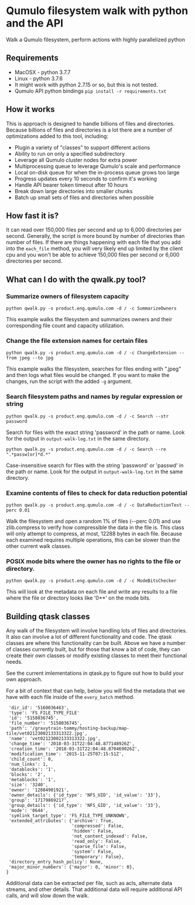 # Qumulo filesystem walk with python and the API

Walk a Qumulo filesystem, perform actions with highly parallelized python


## Requirements

* MacOSX - python 3.7.7
* Linux  - python 3.7.6
* It might work with python 2.7.15 or so, but this is not tested.
* Qumulo API python bindings `pip install -r requirements.txt`



## How it works

This is approach is designed to handle billions of files and directories. Because billions of files and directories is a lot there are a number of optimizations added to this tool, including:

* Plugin a variety of "classes" to support different actions
* Ability to run on only a specified subdirectory
* Leverage all Qumulo cluster nodes for extra power
* Multiprocessing queue to leverage Qumulo's scale and performance
* Local on-disk queue for when the in-process queue grows too large
* Progress updates every 10 seconds to confirm it's working
* Handle API bearer token timeout after 10 hours
* Break down large directories into smaller chunks
* Batch up small sets of files and directories when possible



## How fast it is?

It can read over 150,000 files per second and up to 6,000 directories per second. Generally, the script is more bound by number of directories than number of files. If there are things happening with each file that you add into the `each_file` method, you will very likely end up limited by the client cpu and you won't be able to achieve 150,000 files per second or 6,000 directories per second.



## What can I do with the qwalk.py tool?


### Summarize owners of filesystem capacity

`python qwalk.py -s product.eng.qumulo.com -d / -c SummarizeOwners`

This example walks the filesystem and summarizes owners and their corresponding file count and capacity utilization.


### Change the file extension names for certain files

`python qwalk.py -s product.eng.qumulo.com -d / -c ChangeExtension --from jpeg --to jpg`

This example walks the filesystem, searches for files ending with ".jpeg" and then logs what files would be changed. If you want to make the changes, run the script with the added `-g` argument. 


### Search filesystem paths and names by regular expression or string

`python qwalk.py -s product.eng.qumulo.com -d / -c Search --str password`

Search for files with the exact string 'password' in the path or name. Look for the output in `output-walk-log.txt` in the same directory.

`python qwalk.py -s product.eng.qumulo.com -d / -c Search --re ".*passw[or]*d.*"`

Case-insensitive search for files with the string 'password' or 'passwd' in the path or name.
Look for the output in `output-walk-log.txt` in the same directory.


### Examine contents of files to check for data reduction potential

`python qwalk.py -s product.eng.qumulo.com -d / -c DataReductionTest --perc 0.01`

Walk the filesystem and open a random 1% of files (--perc 0.01) and use zlib.compress to verify how compressible the data in the file is. This class will only attempt to compress, at most, 12288 bytes in each file. Because each examined requires multiple operations, this can be slower than the other current walk classes.


### POSIX mode bits where the owner has no rights to the file or directory.

`python qwalk.py -s product.eng.qumulo.com -d / -c ModeBitsChecker`

This will look at the metadata on each file and write any results to a file where the file or directory looks like '0\*\*' on the mode bits.



## Building qtask classes

Any walk of the filesystem will involve handling lots of files and directories. It also can involve a lot of different functionality and code. The qtask classes are where this functionality can be built. Above we have a number of classes currently built, but for those that know a bit of code, they can create their own classes or modify existing classes to meet their functional needs.

See the current imlementations in qtask.py to figure out how to build your own approach.

For a bit of context that can help, below you will find the metadata that we have with each file inside of the `every_batch` method.

```{
 'dir_id': '5160036463',
 'type': 'FS_FILE_TYPE_FILE'
 'id': '5158036745',
 'file_number': '5158036745',
 'path': '/gravytrain-tommy/hosting-backup/map-tile/vet02123002133313322.jpg',
 'name': 'vet02123002133313322.jpg',
 'change_time': '2018-03-31T22:04:48.877148926Z',
 'creation_time': '2018-03-31T22:04:48.870469026Z',
 'modification_time': '2015-11-25T07:15:51Z',
 'child_count': 0,
 'num_links': 1,
 'datablocks': '1',
 'blocks': '2',
 'metablocks': '1',
 'size': '3240',
 'owner': '12884901921',
 'owner_details': {'id_type': 'NFS_UID', 'id_value': '33'},
 'group': '17179869217',
 'group_details': {'id_type': 'NFS_GID', 'id_value': '33'},
 'mode': '0644',
 'symlink_target_type': 'FS_FILE_TYPE_UNKNOWN',
 'extended_attributes': {'archive': True,
                         'compressed': False,
                         'hidden': False,
                         'not_content_indexed': False,
                         'read_only': False,
                         'sparse_file': False,
                         'system': False,
                         'temporary': False},
 'directory_entry_hash_policy': None,
 'major_minor_numbers': {'major': 0, 'minor': 0},
}
```

Additional data can be extracted per file, such as acls, alternate data streams, and other details. That additional data will require additional API calls, and will slow down the walk.

